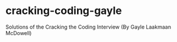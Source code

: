 # cracking-coding-gayle
Solutions of the Cracking the Coding Interview (By Gayle Laakmaan McDowell)


